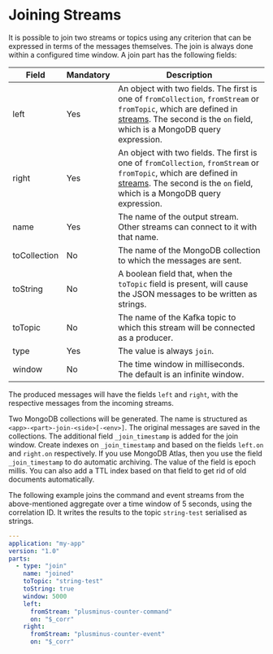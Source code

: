 # Joining Streams

It is possible to join two streams or topics using any criterion that can be expressed in terms of the messages themselves. The join is always done within a configured time window. A join part has the following fields:

|Field|Mandatory|Description|
|---|---|---|
|left|Yes|An object with two fields. The first is one of `fromCollection`, `fromStream` or `fromTopic`, which are defined in [streams](streams.md). The second is the `on` field, which is a MongoDB query expression.|
|right|Yes|An object with two fields. The first is one of `fromCollection`, `fromStream` or `fromTopic`, which are defined in [streams](streams.md). The second is the `on` field, which is a MongoDB query expression.|
|name|Yes|The name of the output stream. Other streams can connect to it with that name.|
|toCollection|No|The name of the MongoDB collection to which the messages are sent.|
|toString|No|A boolean field that, when the `toTopic` field is present, will cause the JSON messages to be written as strings.| 
|toTopic|No|The name of the Kafka topic to which this stream will be connected as a producer.|
|type|Yes|The value is always `join`.|
|window|No|The time window in milliseconds. The default is an infinite window.|

The produced messages will have the fields `left` and `right`, with the respective messages from the incoming streams.

Two MongoDB collections will be generated. The name is structured as `<app>-<part>-join-<side>[-<env>]`. The original messages are saved in the collections. The additional field `_join_timestamp` is added for the join window. Create indexes on `_join_timestamp` and based on the fields `left.on` and `right.on` respectively. If you use MongoDB Atlas, then you use the field `_join_timestamp` to do automatic archiving. The value of the field is epoch millis. You can also add a TTL index based on that field to get rid of old documents automatically.

The following example joins the command and event streams from the above-mentioned aggregate over a time window of 5 seconds, using the correlation ID. It writes the results to the topic `string-test` serialised as strings.

```yaml
---
application: "my-app"
version: "1.0"
parts:
  - type: "join"
    name: "joined"
    toTopic: "string-test"
    toString: true
    window: 5000
    left:
      fromStream: "plusminus-counter-command"
      on: "$_corr"
    right:
      fromStream: "plusminus-counter-event"
      on: "$_corr"
```
